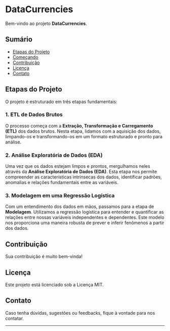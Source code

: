 # DataCurrencies

Bem-vindo ao projeto **DataCurrencies**.

## Sumário

- [Etapas do Projeto](#etapas-do-projeto)
- [Começando](#começando)
- [Contribuição](#contribuição)
- [Licença](#licença)
- [Contato](#contato)

## Etapas do Projeto

O projeto é estruturado em três etapas fundamentais:

### 1. ETL de Dados Brutos

O processo começa com a **Extração, Transformação e Carregamento (ETL)** dos dados brutos. Nesta etapa, lidamos com a aquisição dos dados, limpando-os e transformando-os em um formato estruturado e pronto para análise.

### 2. Análise Exploratória de Dados (EDA)

Uma vez que os dados estejam limpos e prontos, mergulhamos neles através da **Análise Exploratória de Dados (EDA)**. Esta etapa nos permite compreender as características intrínsecas dos dados, identificar padrões, anomalias e relações fundamentais entre as variáveis.

### 3. Modelagem em uma Regressão Logística

Com um entendimento dos dados em mãos, passamos para a etapa de **Modelagem**. Utilizamos a regressão logística para entender e quantificar as relações entre nossas variáveis independentes e dependentes. Este modelo nos proporciona uma maneira robusta de prever e inferir fenômenos a partir dos dados.

## Contribuição

Sua contribuição é muito bem-vinda!

## Licença

Este projeto está licenciado sob a Licença MIT.
## Contato

Caso tenha dúvidas, sugestões ou feedbacks, fique à vontade para nos contatar.

---

